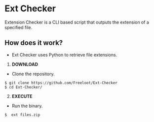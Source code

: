 # Ext Checker
Extension Checker is a CLI based script that outputs the extension of a specified file.

## How does it work?

- Ext Checker uses Python to retrieve file extensions.

1. **DOWNLOAD**
- Clone the repository.
```
$ git clone https://github.com/Freeloot/Ext-Checker
$ cd Ext-Checker/
```

2. **EXECUTE**

- Run the binary.
```
$  ext files.zip
```
